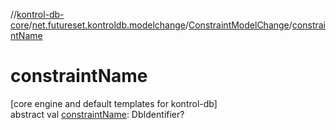 //[kontrol-db-core](../../../index.md)/[net.futureset.kontroldb.modelchange](../index.md)/[ConstraintModelChange](index.md)/[constraintName](constraint-name.md)

# constraintName

[core engine and default templates for kontrol-db]\
abstract val [constraintName](constraint-name.md): DbIdentifier?
